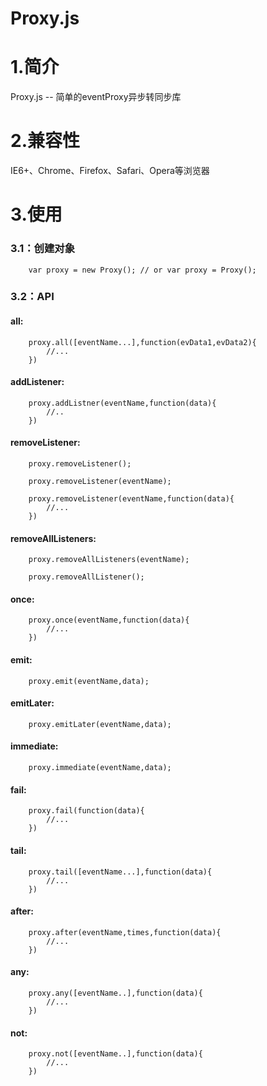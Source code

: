 Proxy.js
======

# 1.简介
Proxy.js -- 简单的eventProxy异步转同步库


# 2.兼容性

IE6+、Chrome、Firefox、Safari、Opera等浏览器

# 3.使用

### 3.1：创建对象
```
    var proxy = new Proxy(); // or var proxy = Proxy();
```

### 3.2：API

#### all:
```
	proxy.all([eventName...],function(evData1,evData2){
		//...
	})
```

#### addListener:
```
	proxy.addListner(eventName,function(data){
		//..
	})
```

#### removeListener:
```
	proxy.removeListener();
	
	proxy.removeListener(eventName);
	
	proxy.removeListener(eventName,function(data){
		//...
	})
```


#### removeAllListeners:
```
	proxy.removeAllListeners(eventName);
	
	proxy.removeAllListener();
```

#### once:
```
	proxy.once(eventName,function(data){
		//...
	})
```

#### emit:
```
	proxy.emit(eventName,data);
```


#### emitLater:
```
	proxy.emitLater(eventName,data);
```

#### immediate:
```
	proxy.immediate(eventName,data);
```


#### fail:
```
	proxy.fail(function(data){
		//...
	})
```

#### tail:
```
	proxy.tail([eventName...],function(data){
		//...
	})
```

#### after:
```
	proxy.after(eventName,times,function(data){
		//...
	})
```

#### any:
```
	proxy.any([eventName..],function(data){
		//...
	})
```

#### not:
```
	proxy.not([eventName..],function(data){
		//...
	})
```

